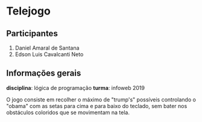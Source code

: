 # Telejogo

## Participantes

1. Daniel Amaral de Santana
2. Edson Luis Cavalcanti Neto

## Informações gerais

**disciplina**: lógica de programação
**turma**: infoweb 2019

O jogo consiste em recolher o máximo de "trump's" possíveis controlando o "obama" com as setas para cima e para baixo do teclado, sem bater 
nos obstáculos coloridos que se movimentam na tela.
